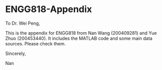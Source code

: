 # ENGG818-Appendix
To Dr. Wei Peng,

This is the appendix for ENGG818 from Nan Wang (200409281) and Yue Zhuo (200453440). 
It includes the MATLAB code and some main data sources.
Please check them.

Sincerely,

Nan
